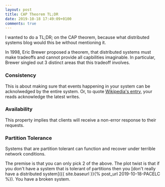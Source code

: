 ```yaml
---
layout: post
title: CAP Theorem TL;DR
date: 2019-10-18 17:49:09+0100
comments: true
---
```


I wanted to do a TL;DR; on the CAP theorem, because what distributed systems blog would this be without mentioning it.

In 1998, Eric Brewer proposed a theorem, that distributed systems must make tradeoffs and cannot provide all capbilities imaginable.
In particular, Brewer singled out 3 distinct areas that this tradeoff involves.

### Consistency
This is about making sure that events happening in your system can be acknolwedged by the entire system.
Or, to quote [Wikipedia's entry](https://en.wikipedia.org/wiki/CAP_theorem), your reads acknowledge the latest writes.

### Availability
This property implies that clients will receive a non-error response to their requests.

### Partition Tolerance
Systems that are partition tolerant can function and recover under terrible network conditions.

The premise is that you can only pick 2 of the above.
The plot twist is that if you don't have a system that is tolerant of partitions then you [don't really have a distributed system]({{ site.baseurl }}{% post_url 2019-10-18-PACELC %}).
You have a broken system.
